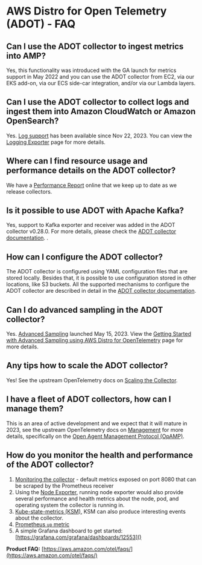 # AWS Distro for Open Telemetry (ADOT) -  FAQ

## Can I use the ADOT collector to ingest metrics into AMP?

Yes, this functionality was introduced with the GA launch for metrics support in May 2022 and you can use the ADOT collector from EC2, via our EKS add-on, via our ECS side-car integration, and/or via our Lambda layers.

## Can I use the ADOT collector to collect logs and ingest them into Amazon CloudWatch or Amazon OpenSearch?

Yes. [Log support](https://aws.amazon.com/about-aws/whats-new/2023/11/logs-support-aws-distro-opentelemetry/) has been available since Nov 22, 2023. You can view the [Logging Exporter](https://aws-otel.github.io/docs/components/misc-exporters) page for more details.

## Where can I find resource usage and performance details on the ADOT collector?

We have a [Performance Report](https://aws-observability.github.io/aws-otel-collector/benchmark/report) online that we keep up to date as we release collectors.

## Is it possible to use ADOT with Apache Kafka?

Yes, support to Kafka exporter and receiver was added in the ADOT collector v0.28.0. For more details, please check the [ADOT collector documentation](https://aws-otel.github.io/docs/components/kafka-receiver-exporter).
.
## How can I configure the ADOT collector?

The ADOT collector is configured using YAML configuration files that are stored locally. Besides that, it is possible to use configuration stored in other locations, like S3 buckets. All the supported mechanisms to configure the ADOT collector are described in detail in the [ADOT collector documentation](https://aws-otel.github.io/docs/components/confmap-providers).

## Can I do advanced sampling in the ADOT collector?

Yes. [Advanced Sampling](https://aws.amazon.com/about-aws/whats-new/2023/05/aws-distro-opentelemetry-advanced-sampling/) launched May 15, 2023. View the [Getting Started with Advanced Sampling using AWS Distro for OpenTelemetry](https://aws-otel.github.io/docs/getting-started/advanced-sampling) page for more details.

## Any tips how to scale the ADOT collector?

Yes! See the upstream OpenTelemetry docs on [Scaling the Collector](https://opentelemetry.io/docs/collector/scaling/).

## I have a fleet of ADOT collectors, how can I manage them?

This is an area of active development and we expect that it will mature in 2023, see the upstream OpenTelemetry docs on [Management](https://opentelemetry.io/docs/collector/management/) for more details, specifically on the [Open Agent Management Protocol (OpAMP)](https://opentelemetry.io/docs/collector/management/#opamp).

## How do you monitor the health and performance of the ADOT collector?

1. [Monitoring the collector](https://github.com/open-telemetry/opentelemetry-collector/blob/main/docs/monitoring.md) - default metrics exposed on port 8080 that can be scraped by the Prometheus receiver
2. Using the [Node Exporter](https://prometheus.io/docs/guides/node-exporter/), running node exporter would also provide several performance and health metrics about the node, pod, and operating system the collector is running in.
3. [Kube-state-metrics (KSM)](https://github.com/kubernetes/kube-state-metrics), KSM can also produce interesting events about the collector.
4. [Prometheus `up` metric](https://github.com/open-telemetry/opentelemetry-collector/pull/2918)
5. A simple Grafana dashboard to get started: [https://grafana.com/grafana/dashboards/12553]()

**Product FAQ:** [https://aws.amazon.com/otel/faqs/](https://aws.amazon.com/otel/faqs/)

